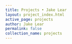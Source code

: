 ```yaml
---
title: Projects • Jake Lear
layout: project_index.html
active_page: projects
author: Jake Lear
permalink: false
collection_name: projects
---
```

